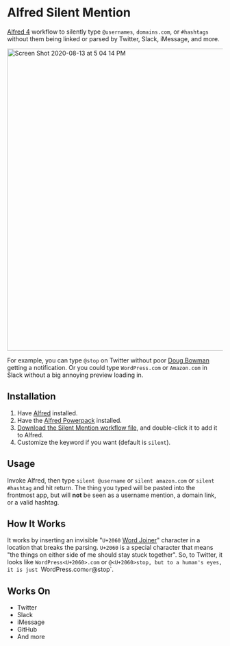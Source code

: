 # Alfred Silent Mention
[Alfred 4][alfred] workflow to silently type `@usernames`, `domains.com`, or `#hashtags` without them being linked or parsed by Twitter, Slack, iMessage, and more.

<img width="704" alt="Screen Shot 2020-08-13 at 5 04 14 PM" src="https://user-images.githubusercontent.com/353790/90187047-2b991e80-dd87-11ea-97cf-0066a7fcc579.png">

For example, you can type `@stop` on Twitter without poor [Doug Bowman][stop] getting a notification.
Or you could type `WordPress.com` or `Amazon.com` in Slack without a big annoying preview loading in.

## Installation
1. Have [Alfred][alfred] installed.
2. Have the [Alfred Powerpack][powerpack] installed.
3. [Download the Silent Mention workflow file][download], and double-click it to add it to Alfred.
4. Customize the keyword if you want (default is `silent`).

## Usage
Invoke Alfred, then type `silent @username` or `silent amazon.com` or `silent #hashtag` and hit return. The thing you typed will be pasted into the frontmost app, but will **not** be seen as a username mention, a domain link, or a valid hashtag.

## How It Works
It works by inserting an invisible "`U+2060` [Word Joiner][word-joiner]" character in a location that breaks the parsing. `U+2060` is a special character that means "the things on either side of me should stay stuck together". So, to Twitter, it looks like `WordPress<U+2060>.com` or `@<U+2060>stop, but to a human's eyes, it is just `WordPress⁠.com` or `@⁠stop`.

## Works On
* Twitter
* Slack
* iMessage
* GitHub
* And more

[download]: https://github.com/markjaquith/Alfred-Silent-Mention/raw/main/Silent%20Mention.alfredworkflow
[stop]: https://twitter.com/stop
[alfred]: https://www.alfredapp.com/
[powerpack]: https://www.alfredapp.com/powerpack/
[word-joiner]: https://en.wikipedia.org/wiki/Word_joiner
